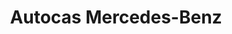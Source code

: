 ---
title: "Autocas Mercedes-Benz"
url: /castello-de-la-plana/autocas-mercedes-benz/
shop: coche
---